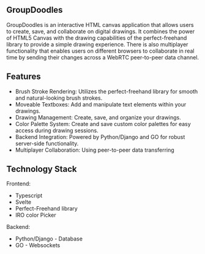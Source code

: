 ## GroupDoodles

GroupDoodles is an interactive HTML canvas application that allows users to create, save, and collaborate on digital drawings. It combines the power of HTML5 Canvas with the drawing capabilities of the perfect-freehand library to provide a simple drawing experience.  There is also multiplayer functionality that enables users on different browsers to collaborate in real time by sending their changes across a WebRTC peer-to-peer data channel.

## Features

- Brush Stroke Rendering: Utilizes the perfect-freehand library for smooth and natural-looking brush strokes.
- Moveable Textboxes: Add and manipulate text elements within your drawings.
- Drawing Management: Create, save, and organize your drawings.
- Color Palette System: Create and save custom color palettes for easy access during drawing sessions.
- Backend Integration: Powered by Python/Django and GO for robust server-side functionality.
- Multiplayer Collaboration: Using peer-to-peer data transferring

## Technology Stack

Frontend:

- Typescript
- Svelte
- Perfect-Freehand library
- IRO color Picker

Backend:
- Python/Django - Database
- GO - Websockets
